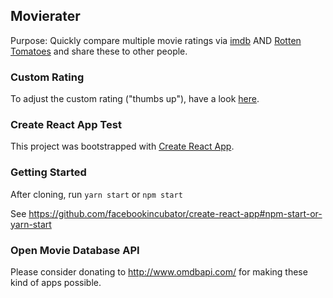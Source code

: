 ## Movierater
Purpose: Quickly compare multiple movie ratings  via [imdb](http://www.imdb.com/) AND [Rotten Tomatoes](https://www.rottentomatoes.com/) and share these to other people.

### Custom Rating
To adjust the custom rating ("thumbs up"), have a look [here](src/customRating.js).

### Create React App Test

This project was bootstrapped with [Create React App](https://github.com/facebookincubator/create-react-app).

### Getting Started
After cloning, run
```yarn start``` or ```npm start```

See https://github.com/facebookincubator/create-react-app#npm-start-or-yarn-start


### Open Movie Database API
Please consider donating to http://www.omdbapi.com/ for making these kind of apps possible.

